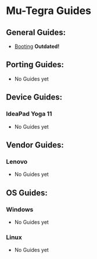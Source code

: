 # Mu-Tegra Guides

## General Guides:

   - [Booting](General/Boot.md) **Outdated!**

## Porting Guides:

   - No Guides yet

## Device Guides:

### IdeaPad Yoga 11

   - No Guides yet

## Vendor Guides:

### Lenovo

   - No Guides yet

## OS Guides:

### Windows

   - No Guides yet

### Linux

   - No Guides yet
